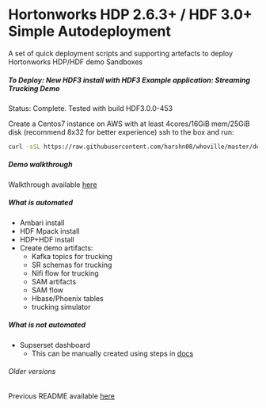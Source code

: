 # Hortonworks HDP 2.6.3+ / HDF 3.0+ Simple Autodeployment

A set of quick deployment scripts and supporting artefacts to deploy Hortonworks HDP/HDF demo Sandboxes

##### To Deploy: New HDF3 install with HDF3 Example application: Streaming Trucking Demo
Status: Complete. Tested with build HDF3.0.0-453  

Create a Centos7 instance on AWS with at least 4cores/16GiB mem/25GiB disk  (recommend 8x32 for better experience)
ssh to the box and run:  
```bash
curl -sSL https://raw.githubusercontent.com/harshn08/whoville/master/deploy_generic_SAMTruckingDemo_fromscratch.sh | sudo -E bash
```

##### Demo walkthrough
Walkthrough available [here](http://community.hortonworks.com/articles/148015/partner-demo-kit-for-hdp-26hdf-30.html)
##### What is automated
- Ambari install
- HDF Mpack install
- HDP+HDF install
- Create demo artifacts:
  - Kafka topics for trucking
  - SR schemas for trucking
  - Nifi flow for trucking
  - SAM artifacts
  - SAM flow
  - Hbase/Phoenix tables
  - trucking simulator

##### What is not automated
- Supserset dashboard
  - This can be manually created using steps in [docs](https://docs.hortonworks.com/HDPDocuments/HDF3/HDF-3.0.3/bk_getting-started-with-stream-analytics/content/ch_sam-create-insights.html)

###### Older versions
Previous README available [here](https://github.com/harshn08/whoville/blob/master/README-HDP261.md)
